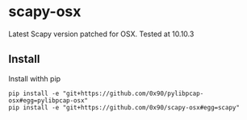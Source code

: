 # scapy-osx

Latest Scapy version patched for OSX. Tested at 10.10.3

## Install

Install withh pip
```
pip install -e "git+https://github.com/0x90/pylibpcap-osx#egg=pylibpcap-osx"
pip install -e "git+https://github.com/0x90/scapy-osx#egg=scapy"
```
